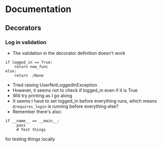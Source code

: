 # **Documentation**

## **Decorators**

### **Log in validation**
- The validation in the decorator definition doesn't work
```
if logged_in == True:
    return new_func
else:
    return  /None
```
- Tried raising UserNotLoggedInException
 - However, it seems not to check if logged_in even if it is True
 - Will try printing as I go along
 - It seems I have to set logged_in before everything runs, which means `@requires_login` is running before everything else?
 - Remember there's also:
 ```
 if __name__ == __main__:
      pass
      # Test things
 ```
for testing things locally
